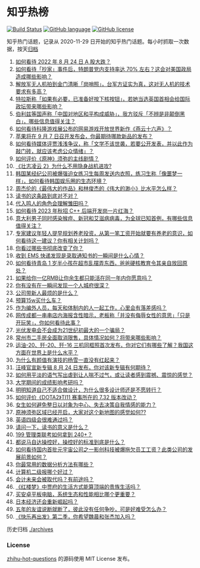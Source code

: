 # 知乎热榜
[![Build Status](https://github.com/ToWeLong/zhihu-hot-questions/workflows/CI/badge.svg)](https://github.com/ToWeLong/zhihu-hot-questions/actions)
[![GitHub language](https://img.shields.io/badge/language-golang-orange.svg)](https://golang.org/)
[![GitHub license](https://img.shields.io/github/license/ToWeLong/zhihu-hot-questions)](https://github.com/ToWeLong/zhihu-hot-questions/blob/main/LICENSE)

知乎热门话题，记录从 2020-11-29 日开始的知乎热门话题。每小时抓取一次数据，按天[归档](./archives)

<!-- BEGIN -->

1. [如何看待 2022 年 8 月 24 日 A 股大跌？](https://www.zhihu.com/question/549745596)
1. [如何看待「抄家」事件后，特朗普党内支持率达 70% 左右？这会对美国政局造成哪些影响？](https://www.zhihu.com/question/549676285)
1. [解放军无人机拍到金门清晰「岗哨照」，台军方证实为真，这对无人机的技术要求有多高？](https://www.zhihu.com/question/549766188)
1. [特拉斯称「如果有必要，已准备好按下核按钮」，若她当选英国首相会给国际政坛带来哪些影响？](https://www.zhihu.com/question/549790084)
1. [伯利兹等国声称「中国对地区和平构成威胁」，我方驳斥「不辨是非颠倒黑白」，哪些信息值得关注？](https://www.zhihu.com/question/549762382)
1. [如何看待科隆游戏展公布的网易游戏开放世界新作《燕云十六声》？](https://www.zhihu.com/question/549723251)
1. [苹果将在 9 月 7 日召开发布会，你最期待哪款新品的发布？](https://www.zhihu.com/question/548946180)
1. [如何看待媒体评贾浅浅争议，称「文学不该世袭，若要公开发表，并以此作为敲门砖，就应该考虑公众情绪」？](https://www.zhihu.com/question/549832658)
1. [如何评价《原神》须弥的主线剧情？](https://www.zhihu.com/question/549800475)
1. [《壮志凌云 2》为什么不用隐身战机进攻?](https://www.zhihu.com/question/548892483)
1. [韩国某经纪公司被爆强迫女练习生每周发送内衣照，练习生称「像噩梦一样」，如何看待韩国娱乐圈的生态环境？](https://www.zhihu.com/question/549659894)
1. [周杰伦的《最伟大的作品》和林俊杰的《伟大的渺小》比水平怎么样？](https://www.zhihu.com/question/543587064)
1. [读书的这条路到底对不对？](https://www.zhihu.com/question/549410468)
1. [代入鸣人的角色会理解雏田吗？](https://www.zhihu.com/question/549628536)
1. [如何看待 2023 年秋招 C++ 后端开发岗一片红海？](https://www.zhihu.com/question/548342420)
1. [意大利男子同时感染猴痘、新冠和艾滋病病毒，为全球已知首例，有哪些信息值得关注？](https://www.zhihu.com/question/549758346)
1. [专家建议年轻人提早规划养老投资，从第一笔工资开始就要有养老的意识，如何看待这一建议？你有相关计划吗？](https://www.zhihu.com/question/549747741)
1. [你看过哪些书彻底改变了你？](https://www.zhihu.com/question/549617219)
1. [收到 EMS 快递发现是录取通知书的一瞬间是什么心情？](https://www.zhihu.com/question/473229158)
1. [如何看待青岛 1 岁半小孩在超市乱摆弄东西，爸爸硬核教育令其亲自放回原处？](https://www.zhihu.com/question/549508981)
1. [如果给你一亿RMB让你余生都只能活在同一年内你愿意吗？](https://www.zhihu.com/question/544433446)
1. [你有没有在一瞬间发现一个人城府很深？](https://www.zhihu.com/question/479764299)
1. [公司带新人最烦的是什么？](https://www.zhihu.com/question/495787296)
1. [预算15w买什么车？](https://www.zhihu.com/question/549667786)
1. [作为编外人员，每天和体制内的人一起工作，心里会有落差感吗？](https://www.zhihu.com/question/547578768)
1. [网传成都一串串店内海报含性暗示，老板称「并没有侮辱女性的意思」「只是开玩笑」，你如何看待此事？](https://www.zhihu.com/question/549603023)
1. [光伏发电会不会成为21世纪初最大的一个骗局？](https://www.zhihu.com/question/51706484)
1. [常州市二手房全面取消限售，具体情况如何？将带来哪些影响？](https://www.zhihu.com/question/549757324)
1. [运油-20、歼-20、歼-16 三机同框照首次发布，你对它们有哪些了解？我国这方面在世界上是什么水平？](https://www.zhihu.com/question/549746644)
1. [为什么有颜值有演技的杨雪一直没有红起来？](https://www.zhihu.com/question/268528112)
1. [汪峰官宣新专辑 8 月 24 日发布，你对该新专辑有何期待？](https://www.zhihu.com/question/548637115)
1. [如何用平淡的语气写出虐到让人喘不过气，或让读者感到震撼、震惊的感觉？](https://www.zhihu.com/question/265791395)
1. [大学期间的成绩影响考研吗？](https://www.zhihu.com/question/504209341)
1. [明明知道自己不适合做设计，为什么很多设计师还是不愿转行？](https://www.zhihu.com/question/547213810)
1. [如何评价《DOTA2》TI11 赛事所在的 7.32 版本改动？](https://www.zhihu.com/question/549728848)
1. [女生如何避免整日以对象为中心、失去决策自我情感的能力？](https://www.zhihu.com/question/547936310)
1. [原神须弥区域已经开启，大家对这个新地图的感觉如何??](https://www.zhihu.com/question/549754300)
1. [英语四级会很难通过吗？](https://www.zhihu.com/question/489895103)
1. [请问一下，读书的意义是什么？](https://www.zhihu.com/question/548877598)
1. [199 管理类联考如何拿到 240+？](https://www.zhihu.com/question/61541247)
1. [都说马自达操控好，操控好的标准到底是什么？](https://www.zhihu.com/question/548926794)
1. [如何看待国内首批元宇宙公司之一影创科技被爆拖欠员工工资？此类公司的发展前景如何？](https://www.zhihu.com/question/549667875)
1. [你最常用的数据分析方法有哪些？](https://www.zhihu.com/question/497981499)
1. [计算机二级报哪个好过？](https://www.zhihu.com/question/511154380)
1. [会计未来会被取代吗？有前途吗？](https://www.zhihu.com/question/548631422)
1. [《红楼梦》中贾府的生活方式能算顶端的贵族生活吗？](https://www.zhihu.com/question/489205442)
1. [买安卓平板电脑，系统生态和性能相比哪个更重要？](https://www.zhihu.com/question/549686080)
1. [日本经济还会重新崛起吗？](https://www.zhihu.com/question/547543604)
1. [五年的友谊说断就断了，彼此没有任何争吵，可是好难受怎么办？](https://www.zhihu.com/question/548881846)
1. [《快乐再出发》第二季，你希望魏晨和张杰加入吗？](https://www.zhihu.com/question/549645761)

<!-- END -->

历史归档 [./archives](./archives)


### License
[zhihu-hot-questions](https://github.com/towelong/zhihu-hot-questions) 的源码使用 MIT License 发布。
